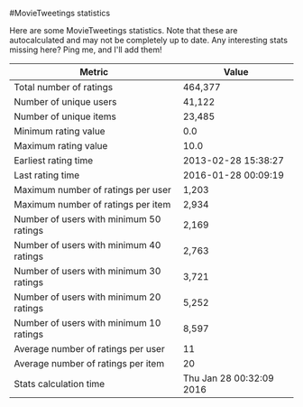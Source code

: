 #MovieTweetings statistics

Here are some MovieTweetings statistics. Note that these are autocalculated and may not be completely up to date. Any interesting stats missing here? Ping me, and I'll add them!

Metric | Value
--- | ---
Total number of ratings                 | 464,377
Number of unique users                  | 41,122
Number of unique items                  | 23,485
Minimum rating value                    | 0.0
Maximum rating value                    | 10.0
Earliest rating time                    | 2013-02-28 15:38:27
Last rating time                        | 2016-01-28 00:09:19
Maximum number of ratings per user      | 1,203
Maximum number of ratings per item      | 2,934
Number of users with minimum 50 ratings | 2,169
Number of users with minimum 40 ratings | 2,763
Number of users with minimum 30 ratings | 3,721
Number of users with minimum 20 ratings | 5,252
Number of users with minimum 10 ratings | 8,597
Average number of ratings per user      | 11
Average number of ratings per item      | 20
Stats calculation time                  | Thu Jan 28 00:32:09 2016

